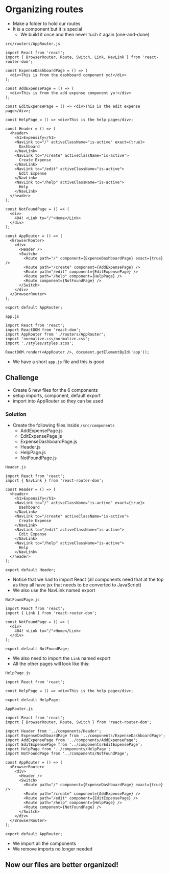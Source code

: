 # Organizing routes
* Make a folder to hold our routes
* It is a component but it is special
    - We build it once and then never tuch it again (one-and-done)

`src/routers/AppRouter.js`

```
import React from 'react';
import { BrowserRouter, Route, Switch, Link, NavLink } from 'react-router-dom';

const ExpenseDashboardPage = () => (
  <div>This is from the dashboard component yo!</div>
);

const AddExpensePage = () => (
  <div>This is from the add expense component yo!</div>
);

const EditExpensePage = () => <div>This is the edit expense page</div>;

const HelpPage = () => <div>This is the help page</div>;

const Header = () => (
  <header>
    <h1>Expensify</h1>
    <NavLink to="/" activeClassName="is-active" exact={true}>
      Dashboard
    </NavLink>
    <NavLink to="/create" activeClassName="is-active">
      Create Expense
    </NavLink>
    <NavLink to="/edit" activeClassName="is-active">
      Edit Expense
    </NavLink>
    <NavLink to="/help" activeClassName="is-active">
      Help
    </NavLink>
  </header>
);

const NotFoundPage = () => (
  <div>
    404! <Link to="/">Home</Link>
  </div>
);

const AppRouter = () => (
  <BrowserRouter>
    <div>
      <Header />
      <Switch>
        <Route path="/" component={ExpenseDashboardPage} exact={true} />
        <Route path="/create" component={AddExpensePage} />
        <Route path="/edit" component={EditExpensePage} />
        <Route path="/help" component={HelpPage} />
        <Route component={NotFoundPage} />
      </Switch>
    </div>
  </BrowserRouter>
);

export default AppRouter;
```

`app.js`

```
import React from 'react';
import ReactDOM from 'react-dom';
import AppRouter from './routers/AppRouter';
import 'normalize.css/normalize.css';
import './styles/styles.scss';

ReactDOM.render(<AppRouter />, document.getElementById('app'));
```

* We have a short `app.js` file and this is good

## Challenge
* Create 6 new files for the 6 components
* setup imports, component, default export
* import into AppRouter so they can be used

### Solution
* Create the following files inside `/src/components`
    - AddExpensePage.js
    - EditExpensePage.js
    - ExpenseDashboardPage.js
    - Header.js
    - HelpPage.js
    - NotFoundPage.js

`Header.js`

```
import React from 'react';
import { NavLink } from 'react-router-dom';

const Header = () => (
  <header>
    <h1>Expensify</h1>
    <NavLink to="/" activeClassName="is-active" exact={true}>
      Dashboard
    </NavLink>
    <NavLink to="/create" activeClassName="is-active">
      Create Expense
    </NavLink>
    <NavLink to="/edit" activeClassName="is-active">
      Edit Expense
    </NavLink>
    <NavLink to="/help" activeClassName="is-active">
      Help
    </NavLink>
  </header>
);

export default Header;
```

* Notice that we had to import React (all components need that at the top as they all have jsx that needs to be converted to JavaScript)
* We also use the NavLink named export

`NotFoundPage.js`

```
import React from 'react';
import { Link } from 'react-router-dom';

const NotFoundPage = () => (
  <div>
    404! <Link to="/">Home</Link>
  </div>
);

export default NotFoundPage;
```

* We also need to import the `Link` named export
* All the other pages will look like this:

`HelpPage.js`

```
import React from 'react';

const HelpPage = () => <div>This is the help page</div>;

export default HelpPage;
```

`AppRouter.js`

```
import React from 'react';
import { BrowserRouter, Route, Switch } from 'react-router-dom';

import Header from '../components/Header';
import ExpenseDashboardPage from '../components/ExpenseDashboardPage';
import AddExpensePage from '../components/AddExpensePage';
import EditExpensePage from '../components/EditExpensePage';
import HelpPage from '../components/HelpPage';
import NotFoundPage from '../components/NotFoundPage';

const AppRouter = () => (
  <BrowserRouter>
    <div>
      <Header />
      <Switch>
        <Route path="/" component={ExpenseDashboardPage} exact={true} />
        <Route path="/create" component={AddExpensePage} />
        <Route path="/edit" component={EditExpensePage} />
        <Route path="/help" component={HelpPage} />
        <Route component={NotFoundPage} />
      </Switch>
    </div>
  </BrowserRouter>
);

export default AppRouter;
```

* We import all the components
* We remove imports no longer needed

## Now our files are better organized!
